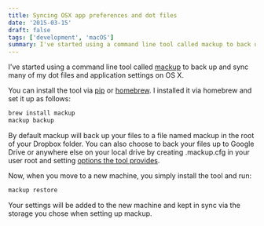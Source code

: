 ```yaml
---
title: Syncing OSX app preferences and dot files
date: '2015-03-15'
draft: false
tags: ['development', 'macOS']
summary: I've started using a command line tool called mackup to back up and sync many of my dot files and application settings on OS X.
---
```


I've started using a command line tool called [mackup](https://github.com/lra/mackup) to back up and sync many of my dot files and application settings on OS X.

You can install the tool via [pip](https://pypi.python.org/pypi/pip) or [homebrew](http://brew.sh). I installed it via homebrew and set it up as follows:

```bash
brew install mackup
mackup backup
```

By default mackup will back up your files to a file named mackup in the root of your Dropbox folder. You can also choose to back your files up to Google Drive or anywhere else on your local drive by creating .mackup.cfg in your user root and setting [options the tool provides](https://github.com/lra/mackup/tree/master/doc).

Now, when you move to a new machine, you simply install the tool and run:

```bash
mackup restore
```

Your settings will be added to the new machine and kept in sync via the storage you chose when setting up mackup.
